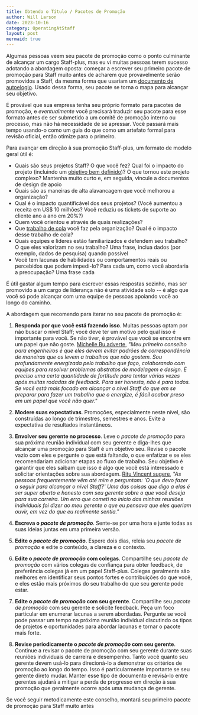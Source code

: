 ```yaml
---
title: Obtendo o Título / Pacotes de Promoção
author: Will Larson 
date: 2023-10-16
category: OperatingAtStaff
layout: post
mermaid: true
---
```


Algumas pessoas veem seu pacote de promoção como o ponto culminante de alcançar um cargo Staff-plus, mas eu vi muitas pessoas terem sucesso adotando a abordagem oposta: começar a escrever seu primeiro pacote de promoção para Staff muito antes de acharem que provavelmente serão promovidos a Staff, da mesma forma que usariam um [documento de autoelogio](https://jvns.ca/blog/brag-documents/). Usado dessa forma, seu pacote se torna o mapa para alcançar seu objetivo.

É provável que sua empresa tenha seu próprio formato para pacotes de promoção, e *eventualmente* você precisará traduzir seu pacote para esse formato antes de ser submetido a um comitê de promoção interno ou processo, mas não há necessidade de se apressar. Você passará mais tempo usando-o como um guia do que como um artefato formal para revisão oficial, então otimize para o primeiro.

Para avançar em direção à sua promoção Staff-plus, um formato de modelo geral útil é:

- Quais são seus projetos Staff? O que você fez? Qual foi o impacto do projeto (incluindo um [objetivo bem definido](https://lethain.com/goals-and-baselines/))? O que tornou este projeto complexo? Mantenha muito curto e, em seguida, vincule a documentos de design de apoio
- Quais são as maneiras de alta alavancagem que você melhorou a organização?
- Qual é o impacto quantificável dos seus projetos? (Você aumentou a receita em US$ 10 milhões? Você reduziu os tickets de suporte ao cliente ano a ano em 20%?)
- Quem você orientou e através de quais realizações?
- Que [trabalho de cola](https://www.slideshare.net/TanyaReilly/being-glue) você faz pela organização? Qual é o impacto desse trabalho de cola?
- Quais equipes e líderes estão familiarizados e defendem seu trabalho? O que eles valorizam no seu trabalho? Uma frase, inclua dados (por exemplo, dados de pesquisa) quando possível
- Você tem lacunas de habilidades ou comportamentos reais ou percebidos que podem impedi-lo? Para cada um, como você abordaria a preocupação? Uma frase cada

É útil gastar algum tempo para escrever essas respostas sozinho, mas ser promovido a um cargo de liderança não é uma atividade solo -- é algo que você só pode alcançar com uma equipe de pessoas apoiando você ao longo do caminho.

A abordagem que recomendo para iterar no seu pacote de promoção é:

1. **Responda por que você está fazendo isso**. Muitas pessoas optam por não buscar o nível Staff; você deve ter um motivo pelo qual isso é importante para você. Se não tiver, é provável que você se encontre em um papel que não goste.
   [Michelle Bu adverte](https://staffeng.com/stories/michelle-bu),
   _"Meu primeiro conselho para engenheiros é que eles devem evitar padrões de correspondência de maneiras que os levem a trabalhos que não gostem. Sou profundamente energizada pelo trabalho que faço, colaborando com equipes para resolver problemas abstratos de modelagem e design. É preciso uma certa quantidade de fortitude para tentar várias vezes após muitas rodadas de feedback. Para ser honesta, não é para todos. Se você está mais focado em alcançar o nível Staff do que em se preparar para fazer um trabalho que o energize, é fácil acabar preso em um papel que você não quer."_

2. **Modere suas expectativas**. Promoções, especialmente neste nível, são construídas ao longo de trimestres, semestres e anos. Evite a expectativa de resultados instantâneos.

3. **Envolver seu gerente no processo**. Leve o _pacote de promoção_ para sua próxima reunião individual com seu gerente e diga-lhes que alcançar uma promoção para Staff é um objetivo seu. Revise o pacote vazio com eles e pergunte o que está faltando, o que enfatizar e se eles recomendariam adicionar etapas ao fluxo de trabalho. Seu objetivo é garantir que eles saibam que isso é algo que você está interessado e solicitar orientações sobre sua abordagem.
   [Ritu Vincent sugere](https://staffeng.com/stories/ritu-vincent),
   _"As pessoas frequentemente vêm até mim e perguntam: 'O que devo fazer a seguir para alcançar o nível Staff?' Uma das coisas que digo a elas é ser super aberto e honesto com seu gerente sobre o que você deseja para sua carreira. Um erro que cometi no início das minhas reuniões individuais foi dizer ao meu gerente o que eu pensava que eles queriam ouvir, em vez do que eu realmente sentia."_

4. **Escreva o _pacote de promoção_**. Sente-se por uma hora e junte todas as suas ideias juntas em uma primeira versão.

5. **Edite o _pacote de promoção_**. Espere dois dias, releia seu _pacote de promoção_ e edite o conteúdo, a clareza e o contexto.

6. **Edite o _pacote de promoção_ com colegas**. Compartilhe seu _pacote de promoção_ com vários colegas de confiança para obter feedback, de preferência colegas já em um papel Staff-plus. Colegas geralmente são melhores em identificar seus pontos fortes e contribuições do que você, e eles estão mais próximos do seu trabalho do que seu gerente pode estar.

7. **Edite o _pacote de promoção_ com seu gerente**. Compartilhe seu _pacote de promoção_ com seu gerente e solicite feedback. Peça um foco particular em enumerar lacunas a serem abordadas. Pergunte se você pode passar um tempo na próxima reunião individual discutindo os tipos de projetos e oportunidades para abordar lacunas e tornar o pacote mais forte.

8. **Revise periodicamente o _pacote de promoção_ com seu gerente**. Continue a revisar o pacote de promoção com seu gerente durante suas reuniões individuais de carreira e desempenho. Tanto você quanto seu gerente devem usá-lo para direcioná-lo a demonstrar os critérios de promoção ao longo do tempo. Isso é particularmente importante se seu gerente direto mudar. Manter esse tipo de documento e revisá-lo entre gerentes ajudará a mitigar a perda de progresso em direção à sua promoção que geralmente ocorre após uma mudança de gerente.

Se você seguir metodicamente este conselho, montará seu primeiro pacote de promoção para Staff muito antes
